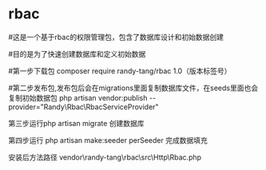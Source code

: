 # rbac
#这是一个基于rbac的权限管理包，包含了数据库设计和初始数据创建

#目的是为了快速创建数据库和定义初始数据

#第一步下载包
composer require randy-tang/rbac 1.0（版本标签号）

#第二步发布包,发布包后会在migrations里面复制数据库文件，在seeds里面也会复制初始数据包
php artisan vendor:publish --provider="Randy\Rbac\RbacServiceProvider"

第三步运行php artisan migrate 创建数据库

第四步运行
php artisan make:seeder perSeeder
完成数据填充

安装后方法路径
vendor\randy-tang\rbac\src\Http\Rbac.php


